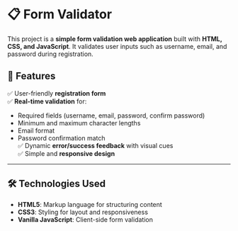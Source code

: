 # 📋 Form Validator

This project is a **simple form validation web application** built with **HTML, CSS, and JavaScript**. It validates user inputs such as username, email, and password during registration.

## 📝 Features
✅ User-friendly **registration form**  
✅ **Real-time validation** for:
- Required fields (username, email, password, confirm password)
- Minimum and maximum character lengths
- Email format
- Password confirmation match  
✅ Dynamic **error/success feedback** with visual cues  
✅ Simple and **responsive design**

---

## 🛠️ Technologies Used
- **HTML5**: Markup language for structuring content  
- **CSS3**: Styling for layout and responsiveness  
- **Vanilla JavaScript**: Client-side form validation   